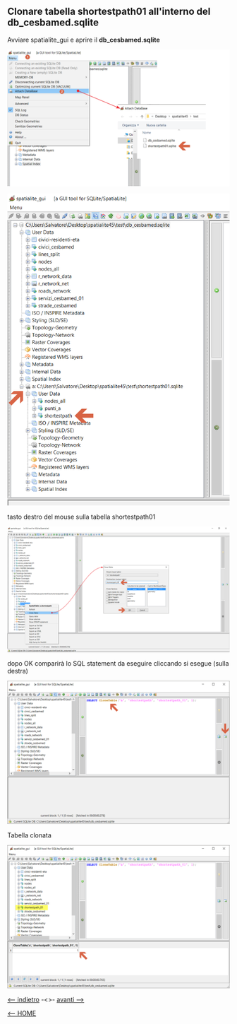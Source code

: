## Clonare tabella shortestpath01 all'interno del db_cesbamed.sqlite

Avviare spatialite_gui e aprire il **db_cesbamed.sqlite**

![short](/img/shortestpath/short_01_001.png 'attaccare il database shortestpath01.sqlite')

![short](/img/shortestpath/short_01_002.png 'database attaccato')

tasto destro del mouse sulla tabella shortestpath01

![short](/img/shortestpath/short_01_003.png 'clonare tabella')

dopo OK comparirà lo SQL statement da eseguire cliccando si esegue (sulla destra)

![short](/img/shortestpath/short_01_004.png 'clonare tabella - ESEGUI!!! -->')

Tabella clonata

![short](/img/shortestpath/short_01_005.png 'tabella clonata!!!!')

[<-- indietro](/tutorial/04_creare_shortestpath01.md 'Creare shortestpath01') -<>- [avanti -->](/tutorial/06_create_tabelle_output.md 'Creare tabelle di output')

[<-- HOME](/README.md 'Home')